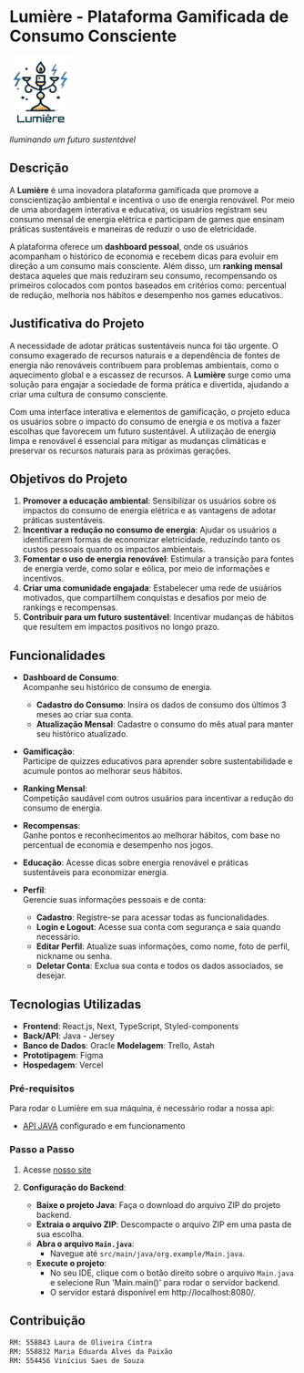 # Lumière - Plataforma Gamificada de Consumo Consciente

<img src="src/assets/logo_certa.png" alt="Logo do Projeto" width="110" height="120">

*Iluminando um futuro sustentável*

## Descrição

A **Lumière** é uma inovadora plataforma gamificada que promove a conscientização ambiental e incentiva o uso de energia renovável. Por meio de uma abordagem interativa e educativa, os usuários registram seu consumo mensal de energia elétrica e participam de games que ensinam práticas sustentáveis e maneiras de reduzir o uso de eletricidade.

A plataforma oferece um **dashboard pessoal**, onde os usuários acompanham o histórico de economia e recebem dicas para evoluir em direção a um consumo mais consciente. Além disso, um **ranking mensal** destaca aqueles que mais reduziram seu consumo, recompensando os primeiros colocados com pontos baseados em critérios como: percentual de redução, melhoria nos hábitos e desempenho nos games educativos.

## Justificativa do Projeto

A necessidade de adotar práticas sustentáveis nunca foi tão urgente. O consumo exagerado de recursos naturais e a dependência de fontes de energia não renováveis contribuem para problemas ambientais, como o aquecimento global e a escassez de recursos. A **Lumière** surge como uma solução para engajar a sociedade de forma prática e divertida, ajudando a criar uma cultura de consumo consciente.

Com uma interface interativa e elementos de gamificação, o projeto educa os usuários sobre o impacto do consumo de energia e os motiva a fazer escolhas que favorecem um futuro sustentável. A utilização de energia limpa e renovável é essencial para mitigar as mudanças climáticas e preservar os recursos naturais para as próximas gerações.

## Objetivos do Projeto

1. **Promover a educação ambiental**: Sensibilizar os usuários sobre os impactos do consumo de energia elétrica e as vantagens de adotar práticas sustentáveis.
2. **Incentivar a redução no consumo de energia**: Ajudar os usuários a identificarem formas de economizar eletricidade, reduzindo tanto os custos pessoais quanto os impactos ambientais.
3. **Fomentar o uso de energia renovável**: Estimular a transição para fontes de energia verde, como solar e eólica, por meio de informações e incentivos.
4. **Criar uma comunidade engajada**: Estabelecer uma rede de usuários motivados, que compartilhem conquistas e desafios por meio de rankings e recompensas.
5. **Contribuir para um futuro sustentável**: Incentivar mudanças de hábitos que resultem em impactos positivos no longo prazo.

## Funcionalidades

- **Dashboard de Consumo**:  
  Acompanhe seu histórico de consumo de energia.  
  - **Cadastro do Consumo**: Insira os dados de consumo dos últimos 3 meses ao criar sua conta.  
  - **Atualização Mensal**: Cadastre o consumo do mês atual para manter seu histórico atualizado. 

- **Gamificação**:  
  Participe de quizzes educativos para aprender sobre sustentabilidade e acumule pontos ao melhorar seus hábitos.

- **Ranking Mensal**:  
  Competição saudável com outros usuários para incentivar a redução do consumo de energia.

- **Recompensas**:  
  Ganhe pontos e reconhecimentos ao melhorar hábitos, com base no percentual de economia e desempenho nos jogos.  

- **Educação**: 
  Acesse dicas sobre energia renovável e práticas sustentáveis para economizar energia.

- **Perfil**:  
  Gerencie suas informações pessoais e de conta:  
  - **Cadastro**: Registre-se para acessar todas as funcionalidades.  
  - **Login e Logout**: Acesse sua conta com segurança e saia quando necessário.  
  - **Editar Perfil**: Atualize suas informações, como nome, foto de perfil, nickname ou senha.
  - **Deletar Conta**: Exclua sua conta e todos os dados associados, se desejar.

## Tecnologias Utilizadas

- **Frontend**: React.js, Next, TypeScript, Styled-components
- **Back/API**: Java - Jersey
- **Banco de Dados**: Oracle
 **Modelagem**: Trello, Astah
- **Prototipagem**: Figma
- **Hospedagem**: Vercel

### Pré-requisitos

Para rodar o Lumière em sua máquina, é necessário rodar a nossa api:

- [API JAVA](https://github.com/Laura-Cintra/Lumiere-API-Java) configurado e em funcionamento

### Passo a Passo

1. Acesse [nosso site](https://lumiere-gs.vercel.app/)

2. **Configuração do Backend**:

   - **Baixe o projeto Java**: Faça o download do arquivo ZIP do projeto backend.
   - **Extraia o arquivo ZIP**: Descompacte o arquivo ZIP em uma pasta de sua escolha.
   - **Abra o arquivo `Main.java`**:
     - Navegue até `src/main/java/org.example/Main.java`.
   - **Execute o projeto**:
     - No seu IDE, clique com o botão direito sobre o arquivo `Main.java` e selecione Run 'Main.main()' para rodar o servidor backend.
     - O servidor estará disponível em http://localhost:8080/.

## Contribuição

    RM: 558843 Laura de Oliveira Cintra
    RM: 558832 Maria Eduarda Alves da Paixão
    RM: 554456 Vinícius Saes de Souza

